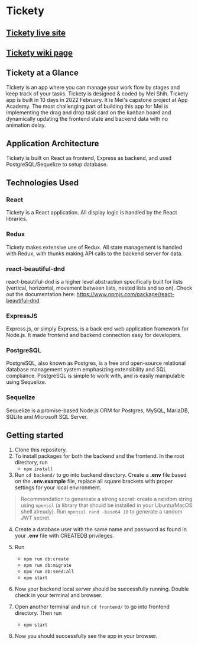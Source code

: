 # Tickety

## [Tickety live site]
[Tickety live site]: https://tickety-app-by-mei.herokuapp.com/
## [Tickety wiki page]
[Tickety wiki page]: https://github.com/MeiMeiYS/tickety/wiki

## Tickety at a Glance
Tickety is an app where you can manage your work flow by stages and keep track of your tasks. Tickety is designed & coded by Mei Shih. Tickety app is built in 10 days in 2022 February. It is Mei's capstone project at App Academy. The most challenging part of building this app for Mei is implementing the drag and drop task card on the kanban board and dynamically updating the frontend state and backend data with no animation delay.

## Application Architecture
Tickety is built on React as frontend, Express as backend, and used PostgreSQL/Sequelize to setup database.

## Technologies Used

### React
Tickety is a React application. All display logic is handled by the React libraries.
### Redux
Tickety makes extensive use of Redux. All state management is handled with Redux, with thunks making API calls to the backend server for data.
### react-beautiful-dnd
react-beautiful-dnd is a higher level abstraction specifically built for lists (vertical, horizontal, movement between lists, nested lists and so on). Check out the documentation here: https://www.npmjs.com/package/react-beautiful-dnd

### ExpressJS
Express.js, or simply Express, is a back end web application framework for Node.js. It made frontend and backend connection easy for developers.

### PostgreSQL
PostgreSQL, also known as Postgres, is a free and open-source relational database management system emphasizing extensibility and SQL compliance. PostgreSQL is simple to work with, and is easily manipulable using Sequelize.

### Sequelize
Sequelize is a promise-based Node.js ORM for Postgres, MySQL, MariaDB, SQLite and Microsoft SQL Server.

## Getting started
1. Clone this repository.
2. To install packages for both the backend and the frontend. In the root directory, run
    * `npm install`
3. Run `cd backend/` to go into backend directory. Create a **.env** file based on the **.env.example** file, replace all square brackets with proper settings for your local environment.
> Recommendation to genereate a strong secret: create a random string using
> `openssl` (a library that should be installed in your Ubuntu/MacOS shell
> already). Run `openssl rand -base64 10` to generate a random JWT secret.
4. Create a database user with the same name and password as found in your **.env** file with CREATEDB privileges.
5. Run
   * `npm run db:create`
   * `npm run db:migrate`
   * `npm run db:seed:all`
   * `npm start`
6. Now your backend local server should be successfully running. Double check in your terminal and browser.

7. Open another terminal and run `cd frontend/` to go into frontend directory. Then run
    * `npm start`
8. Now you should successfully see the app in your browser.
